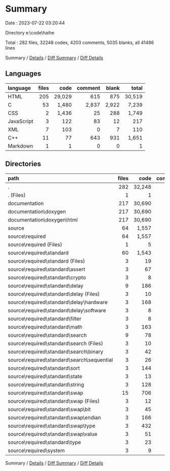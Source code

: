 # Summary

Date : 2023-07-22 03:20:44

Directory e:\\code\\haihe

Total : 282 files,  32248 codes, 4203 comments, 5035 blanks, all 41486 lines

Summary / [Details](details.md) / [Diff Summary](diff.md) / [Diff Details](diff-details.md)

## Languages
| language | files | code | comment | blank | total |
| :--- | ---: | ---: | ---: | ---: | ---: |
| HTML | 205 | 29,029 | 615 | 875 | 30,519 |
| C | 53 | 1,480 | 2,837 | 2,922 | 7,239 |
| CSS | 2 | 1,436 | 25 | 288 | 1,749 |
| JavaScript | 3 | 122 | 83 | 12 | 217 |
| XML | 7 | 103 | 0 | 7 | 110 |
| C++ | 11 | 77 | 643 | 931 | 1,651 |
| Markdown | 1 | 1 | 0 | 0 | 1 |

## Directories
| path | files | code | comment | blank | total |
| :--- | ---: | ---: | ---: | ---: | ---: |
| . | 282 | 32,248 | 4,203 | 5,035 | 41,486 |
| . (Files) | 1 | 1 | 0 | 0 | 1 |
| documentation | 217 | 30,690 | 723 | 1,182 | 32,595 |
| documentation\\doxygen | 217 | 30,690 | 723 | 1,182 | 32,595 |
| documentation\\doxygen\\html | 217 | 30,690 | 723 | 1,182 | 32,595 |
| source | 64 | 1,557 | 3,480 | 3,853 | 8,890 |
| source\\required | 64 | 1,557 | 3,480 | 3,853 | 8,890 |
| source\\required (Files) | 1 | 5 | 24 | 3 | 32 |
| source\\required\\standard | 60 | 1,543 | 3,342 | 3,684 | 8,569 |
| source\\required\\standard (Files) | 3 | 19 | 114 | 166 | 299 |
| source\\required\\standard\\assert | 3 | 67 | 180 | 176 | 423 |
| source\\required\\standard\\crypto | 3 | 8 | 114 | 167 | 289 |
| source\\required\\standard\\delay | 9 | 186 | 550 | 556 | 1,292 |
| source\\required\\standard\\delay (Files) | 3 | 10 | 114 | 165 | 289 |
| source\\required\\standard\\delay\\hardware | 3 | 168 | 322 | 224 | 714 |
| source\\required\\standard\\delay\\software | 3 | 8 | 114 | 167 | 289 |
| source\\required\\standard\\filter | 3 | 8 | 114 | 167 | 289 |
| source\\required\\standard\\math | 3 | 163 | 194 | 183 | 540 |
| source\\required\\standard\\search | 9 | 78 | 398 | 505 | 981 |
| source\\required\\standard\\search (Files) | 3 | 10 | 114 | 166 | 290 |
| source\\required\\standard\\search\\binary | 3 | 42 | 142 | 171 | 355 |
| source\\required\\standard\\search\\sequential | 3 | 26 | 142 | 168 | 336 |
| source\\required\\standard\\sort | 3 | 144 | 194 | 197 | 535 |
| source\\required\\standard\\state | 3 | 13 | 114 | 166 | 293 |
| source\\required\\standard\\string | 3 | 128 | 244 | 200 | 572 |
| source\\required\\standard\\swap | 15 | 706 | 1,012 | 1,037 | 2,755 |
| source\\required\\standard\\swap (Files) | 3 | 12 | 114 | 166 | 292 |
| source\\required\\standard\\swap\\bit | 3 | 45 | 178 | 178 | 401 |
| source\\required\\standard\\swap\\endian | 3 | 166 | 204 | 205 | 575 |
| source\\required\\standard\\swap\\type | 3 | 432 | 354 | 308 | 1,094 |
| source\\required\\standard\\swap\\value | 3 | 51 | 162 | 180 | 393 |
| source\\required\\standard\\type | 3 | 23 | 114 | 164 | 301 |
| source\\required\\system | 3 | 9 | 114 | 166 | 289 |

Summary / [Details](details.md) / [Diff Summary](diff.md) / [Diff Details](diff-details.md)